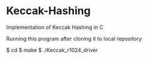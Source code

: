 Keccak-Hashing
==============

Implementation of Keccak Hashing  in C


Running this program after cloning it to local repository

$ cd <Which ever folder the files are in>
$ make
$ ./Keccak_r1024_driver
